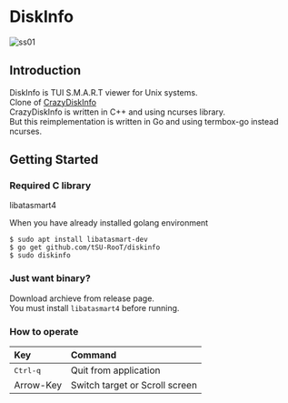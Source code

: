 # DiskInfo

![ss01](https://raw.githubusercontent.com/wiki/tSU-RooT/diskinfo/img/ss01.png)
## Introduction
DiskInfo is TUI S.M.A.R.T viewer for Unix systems.  
Clone of [CrazyDiskInfo](https://github.com/otakuto/CrazyDiskInfo)  
CrazyDiskInfo is written in C++ and using ncurses library.  
But this reimplementation is written in Go and using termbox-go instead ncurses.  

## Getting Started

### Required C library
libatasmart4  

When you have already installed golang environment  

```
$ sudo apt install libatasmart-dev
$ go get github.com/tSU-RooT/diskinfo
$ sudo diskinfo
```

### Just want binary?
Download archieve from release page.  
You must install `libatasmart4` before running.  

### How to operate

|Key|Command|
|:---|:---|
|<kbd>Ctrl-q</kbd>|Quit from application  |
|Arrow-Key|Switch target or Scroll screen |
